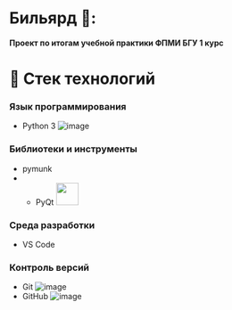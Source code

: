 # Бильярд 🎱:
**Проект по итогам учебной практики ФПМИ БГУ 1 курс**
# 🧰 Стек технологий

### Язык программирования
- Python 3 ![image](https://github.com/user-attachments/assets/f7cb95ba-eaa1-4365-87e4-12b555bb4dbf)


### Библиотеки и инструменты
- pymunk
- - PyQt <img src="https://www.pythonguis.com/static/images/libraries/pyqt6.png" width="40">

### Среда разработки
- VS Code


### Контроль версий
- Git ![image](https://github.com/user-attachments/assets/d5437cd6-244c-468e-b013-26efa7759dec)
- GitHub ![image](https://github.com/user-attachments/assets/ecd7f24e-c47b-464e-8027-83c7ecf94b60)
